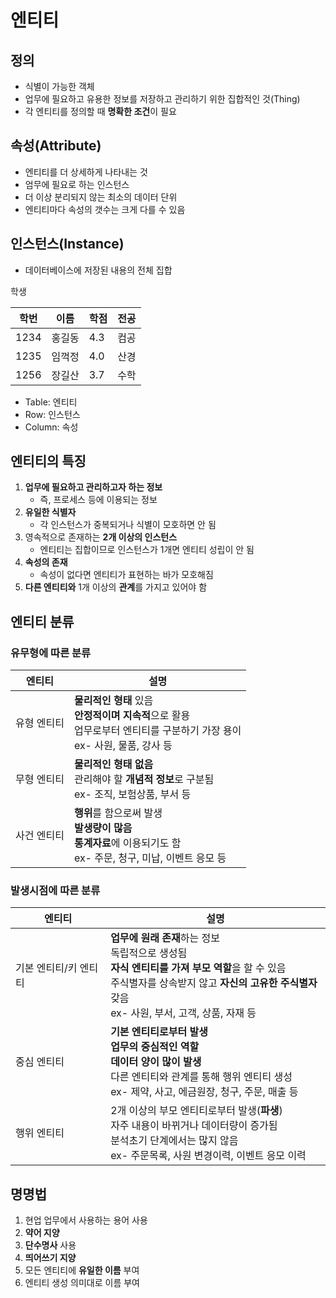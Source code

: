 # 엔티티

## 정의

- 식별이 가능한 객체
- 업무에 필요하고 유용한 정보를 저장하고 관리하기 위한 집합적인 것(Thing)
- 각 엔티티를 정의할 때 **명확한 조건**이 필요

## 속성(Attribute)

- 엔티티를 더 상세하게 나타내는 것
- 엄무에 필요로 하는 인스턴스
- 더 이상 분리되지 않는 최소의 데이터 단위
- 엔티티마다 속성의 갯수는 크게 다를 수 있음

## 인스턴스(Instance)

- 데이터베이스에 저장된 내용의 전체 집합

<caption>학생</caption>

| 학번 | 이름   | 학점 | 전공 |
| ---- | ------ | ---- | ---- |
| 1234 | 홍길동 | 4.3  | 컴공 |
| 1235 | 임꺽정 | 4.0  | 산경 |
| 1256 | 장길산 | 3.7  | 수학 |

- Table: 엔티티
- Row: 인스턴스
- Column: 속성



## 엔티티의 특징

1. **업무에 필요하고 관리하고자 하는 정보**
   - 즉, 프로세스 등에 이용되는 정보
2. **유일한 식별자**
   - 각 인스턴스가 중복되거나 식별이 모호하면 안 됨
3. 영속적으로 존재하는 **2개 이상의 인스턴스**
   - 엔티티는 집합이므로 인스턴스가 1개면 엔티티 성립이 안 됨
4. **속성의 존재**
   - 속성이 없다면 엔티티가 표현하는 바가 모호해짐
5. **다른 엔티티와** 1개 이상의 **관계**를 가지고 있어야 함



## 엔티티 분류

### 유무형에 따른 분류

| 엔티티      | 설명                                                         |
| ----------- | ------------------------------------------------------------ |
| 유형 엔티티 | **물리적인 형태** 있음<br />**안정적이며 지속적**으로 활용<br />업무로부터 엔티티를 구분하기 가장 용이<br />ex- 사원, 물품, 강사 등 |
| 무형 엔티티 | **물리적인 형태 없음**<br />관리해야 할 **개념적 정보**로 구분됨<br />ex- 조직, 보험상품, 부서 등 |
| 사건 엔티티 | **행위**를 함으로써 발생<br />**발생량이 많음**<br />**통계자료**에 이용되기도 함<br />ex- 주문, 청구, 미납, 이벤트 응모 등 |

### 발생시점에 따른 분류

| 엔티티                | 설명                                                         |
| --------------------- | ------------------------------------------------------------ |
| 기본 엔티티/키 엔티티 | **업무에 원래 존재**하는 정보<br />독립적으로 생성됨<br />**자식 엔티티를 가져 부모 역할**을 할 수 있음<br />주식별자를 상속받지 않고 **자신의 고유한 주식별자** 갖음<br />ex- 사원, 부서, 고객, 상품, 자재 등 |
| 중심 엔티티           | **기본 엔티티로부터 발생**<br />**업무의 중심적인 역할**<br />**데이터 양이 많이 발생**<br />다른 엔티티와 관계를 통해 행위 엔티티 생성<br />ex- 제약, 사고, 에금원장, 청구, 주문, 매출 등 |
| 행위 엔티티           | 2개 이상의 부모 엔티티로부터 발생(**파생**)<br />자주 내용이 바뀌거나 데이터량이 증가됨<br />분석초기 단계에서는 많지 않음<br />ex- 주문목록, 사원 변경이력, 이벤트 응모 이력 |



## 명명법

1. 현업 업무에서 사용하는 용어 사용
2. **약어 지양**
3. **단수명사** 사용
4. **띄어쓰기 지양**
5. 모든 엔티티에 **유일한 이름** 부여
6. 엔티티 생성 의미대로 이름 부여